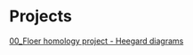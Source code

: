 # Projects

[00_Floer homology project - Heegard diagrams](00_Floer%20homology%20project%20-%20Heegard%20diagrams.md)